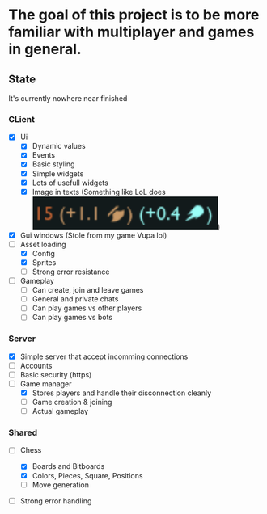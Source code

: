 # The goal of this project is to be more familiar with multiplayer and games in general.

## State
It's currently nowhere near finished

### CLient
- [x] Ui
    - [x] Dynamic values
    - [x] Events
    - [x] Basic styling
    - [X] Simple widgets
    - [x] Lots of usefull widgets
    - [x] Image in texts (Something like LoL does ![](assets/LoL_img_in_text.png))
- [x] Gui windows (Stole from my game Vupa lol)
- [ ] Asset loading
    - [x] Config
    - [x] Sprites
    - [ ] Strong error resistance
- [ ] Gameplay
    - [ ] Can create, join and leave games
    - [ ] General and private chats
    - [ ] Can play games vs other players
    - [ ] Can play games vs bots

### Server
- [x] Simple server that accept incomming connections
- [ ] Accounts
- [ ] Basic security (https)
- [ ] Game manager
    - [x] Stores players and handle their disconnection cleanly
    - [ ] Game creation & joining
    - [ ] Actual gameplay 

### Shared
- [ ] Chess
    - [x] Boards and Bitboards
    - [x] Colors, Pieces, Square, Positions
    - [ ] Move generation 
- [ ] Strong error handling



